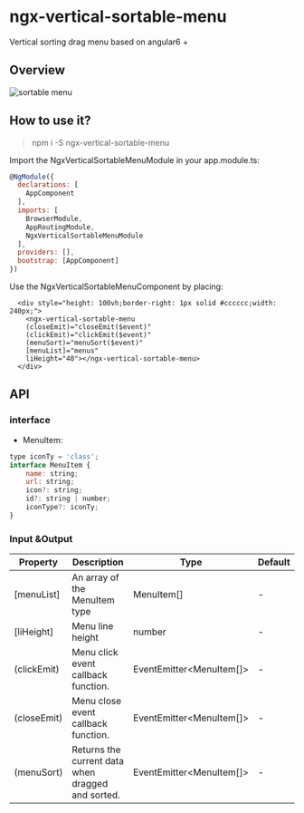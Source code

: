 # ngx-vertical-sortable-menu

Vertical sorting drag menu based on angular6 +
## Overview
![sortable menu](https://raw.githubusercontent.com/chiic/ngx-vertical-sortable-menu/master/overview.jpg)

## How to use it?

> npm i -S ngx-vertical-sortable-menu

Import the NgxVerticalSortableMenuModule in your app.module.ts:
```javascript
@NgModule({
  declarations: [
    AppComponent
  ],
  imports: [
    BrowserModule,
    AppRoutingModule,
    NgxVerticalSortableMenuModule
  ],
  providers: [],
  bootstrap: [AppComponent]
})
```
Use the NgxVerticalSortableMenuComponent  by placing:
```
  <div style="height: 100vh;border-right: 1px solid #cccccc;width: 240px;">
    <ngx-vertical-sortable-menu
    (closeEmit)="closeEmit($event)"
    (clickEmit)="clickEmit($event)"
    (menuSort)="menuSort($event)"
    [menuList]="menus"
    liHeight="40"></ngx-vertical-sortable-menu>
  </div>
```

## API

### interface
- MenuItem: 
```javascript
type iconTy = 'class';
interface MenuItem {
    name: string;
    url: string;
    icon?: string;
    id?: string | number;
    iconType?: iconTy;
}
```

### Input &Output

| Property  |Description   | Type  |   Default|
| ------------ | ------------ | ------------ | ------------ |
|[menuList]  |An array of the MenuItem type   |MenuItem[]   | -  |
|  [liHeight] |  Menu line height | number  | -  |
| (clickEmit)  |  Menu click event callback function.| EventEmitter&lt;MenuItem[]>  | -  |
| (closeEmit)  |  Menu close event callback function.| EventEmitter&lt;MenuItem[]>  | -  |
| (menuSort)  |  Returns the current data when dragged and sorted.| EventEmitter&lt;MenuItem[]>  | -  |
